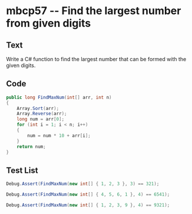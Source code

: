 # mbcp57 -- Find the largest number from given digits

## Text

Write a C# function to find the largest number that can be formed with the given digits.

## Code

```csharp
public long FindMaxNum(int[] arr, int n) 
{ 
    Array.Sort(arr);
    Array.Reverse(arr);
    long num = arr[0]; 
    for (int i = 1; i < n; i++) 
    { 
        num = num * 10 + arr[i]; 
    } 
    return num; 
}
```

## Test List

```csharp
Debug.Assert(FindMaxNum(new int[] { 1, 2, 3 }, 3) == 321);
```

```csharp
Debug.Assert(FindMaxNum(new int[] { 4, 5, 6, 1 }, 4) == 6541);
```

```csharp
Debug.Assert(FindMaxNum(new int[] { 1, 2, 3, 9 }, 4) == 9321);
```
